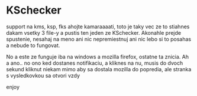# KSchecker
support na kms, ksp, fks
ahojte kamaraaaati, toto je taky vec ze to stiahnes dakam vsetky 3 file-y a pustis ten jeden ze KSchecker. Akonahle prejde spustenie, nesahaj na meno ani nic nepremiestnuj ani nic lebo si to posahas a nebude to fungovat.

No a este ze funguje iba na windows a mozilla firefox, ostatne ta znicia.
Ah a ano.. no ono ked dostanes notifikaciu, a kliknes na nu, musis do dvoch sekund kliknut niekam mimo aby sa dostala mozilla do popredia, ale stranka s vysledkovkou sa otvori vzdy

enjoy
